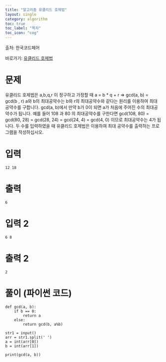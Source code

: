 ```yaml
---
title: "알고리즘 유클리드 호제법"
layout: single
category: algorithm
toc: true
toc_label: "목차"
toc_icon: "cog"
---
```

출처: 한국코드페어

바로가기: [유클리드 호제법](https://level.goorm.io/exam/43091/%EC%9C%A0%ED%81%B4%EB%A6%AC%EB%93%9C-%ED%98%B8%EC%A0%9C%EB%B2%95/quiz/1)

# 문제

유클리드 호제법은 a,b,q,r 이 정구하고 가정할 때
	a = b * q + r => gcd(a, b) = gcd(b , r)
a와 b의 최대공약수는 b와 r의 최대공약수와 같다는 원리를 이용하여 최대공약수를 구합니다.
gcd(a, b)에서 만약 b가 0이 되면 a가 처음에 주어진 수의 최대공약수가 됩니다.
예를 들어 108 과 80 의 최대공약수를 구한다면
gcd(108, 80) = gcd(80, 28) = gcd(28, 24) = gcd(24, 4) = gcd(4, 0)
이므로 최대공약수는 4가 됩니다.
두 수를 입력하였을 때 유클리드 호제법은 이용하여 최대 공약수를 출력하는 프로그램을 작성하십시오.

# 입력
```
12 18
```

# 출력
```
6
```

# 입력 2
```
6 8
```

# 출력 2
```
2
```

# 풀이 (파이썬 코드)
```python3
def gcd(a, b):
    if b == 0:
        return a
    else:
        return gcd(b, a%b)

str1 = input()
arr = str1.split(' ')
a = int(arr[0])
b = int(arr[1])
			
print(gcd(a, b))
```
